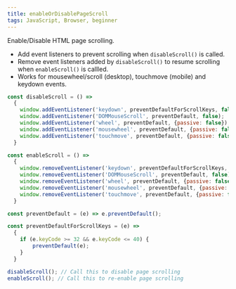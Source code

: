 ```yaml
---
title: enableOrDisablePageScroll
tags: JavaScript, Browser, beginner
---
```


Enable/Disable HTML page scrolling.

- Add event listeners to prevent scrolling when `disableScroll()` is called.
- Remove event listeners added by `disableScroll()` to resume scrolling when `enableScroll()` is callled.
- Works for mousewheel/scroll (desktop), touchmove (mobile) and keydown events.

```js
const disableScroll = () =>
  {
    window.addEventListener('keydown', preventDefaultForScrollKeys, false);
    window.addEventListener('DOMMouseScroll', preventDefault, false);
    window.addEventListener('wheel', preventDefault, {passive: false});
    window.addEventListener('mousewheel', preventDefault, {passive: false});
    window.addEventListener('touchmove', preventDefault, {passive: false});
  }

const enableScroll = () =>
  {
    window.removeEventListener('keydown', preventDefaultForScrollKeys, false);
    window.removeEventListener('DOMMouseScroll', preventDefault, false);
    window.removeEventListener('wheel', preventDefault, {passive: false});
    window.removeEventListener('mousewheel', preventDefault, {passive: false});
    window.removeEventListener('touchmove', preventDefault, {passive: false});
  }

const preventDefault = (e) => e.preventDefault();

const preventDefaultForScrollKeys = (e) =>
  {
    if (e.keyCode >= 32 && e.keyCode <= 40) {
        preventDefault(e);
    }
  }
```

```js
disableScroll(); // Call this to disable page scrolling
enableScroll(); // Call this to re-enable page scrolling
```
